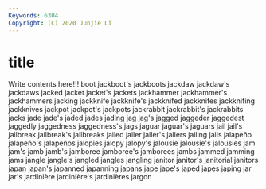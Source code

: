```yaml
---
Keywords: 6304
Copyright: (C) 2020 Junjie Li
---
```


# title

Write contents here!!!
boot 
jackboot's 
jackboots 
jackdaw 
jackdaw's 
jackdaws 
jacked
jacket 
jacket's 
jackets 
jackhammer 
jackhammer's 
jackhammers 
jacking 
jackknife 
jackknife's 
jackknifed
jackknifes 
jackknifing 
jackknives 
jackpot 
jackpot's 
jackpots 
jackrabbit 
jackrabbit's 
jackrabbits 
jacks
jade 
jade's 
jaded 
jades 
jading 
jag 
jag's 
jagged 
jaggeder 
jaggedest
jaggedly 
jaggedness 
jaggedness's 
jags 
jaguar 
jaguar's 
jaguars 
jail 
jail's 
jailbreak
jailbreak's 
jailbreaks 
jailed 
jailer 
jailer's 
jailers 
jailing 
jails 
jalapeño 
jalapeño's
jalapeños 
jalopies 
jalopy 
jalopy's 
jalousie 
jalousie's 
jalousies 
jam 
jam's 
jamb
jamb's 
jamboree 
jamboree's 
jamborees 
jambs 
jammed 
jamming 
jams 
jangle 
jangle's
jangled 
jangles 
jangling 
janitor 
janitor's 
janitorial 
janitors 
japan 
japan's 
japanned
japanning 
japans 
jape 
jape's 
japed 
japes 
japing 
jar 
jar's 
jardinière
jardinière's 
jardinières 
jargon 
